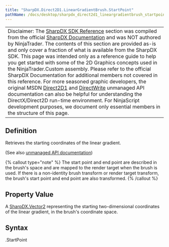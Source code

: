 ```yaml
---
title: "SharpDX.Direct2D1.LinearGradientBrush.StartPoint"
pathName: /docs/desktop/sharpdx_direct2d1_lineargradientbrush_startpoint
---
```


|  |
| --- |
| Disclaimer: The [SharpDX SDK Reference](/docs/desktop/sharpdx_sdk_reference) section was compiled from the official [SharpDX Documentation](http://sharpdx.org/) and was NOT authored by NinjaTrader. The contents of this section are provided as-is and only cover a fraction of what is available from the SharpDX SDK. This page was intended only as a reference guide to help you get started with some of the 2D Graphics concepts used in the NinjaTrader.Custom assembly. Please refer to the official SharpDX Documentation for additional members not covered in this reference. For more seasoned graphic developers, the original MSDN [Direct2D1](https://msdn.microsoft.com/en-us/library/windows/desktop/dd370990.aspx) and [DirectWrite](https://msdn.microsoft.com/en-us/library/windows/desktop/dd368038.aspx) unmanaged API documentation can also be helpful for understanding the DirectX/Direct2D run-time environment. For NinjaScript development purposes, we document only essential members in the structure of this page. |

## Definition

Retrieves the starting coordinates of the linear gradient.

(See also [unmanaged API documentation](https://msdn.microsoft.com/en-us/library/dd371497.aspx))

{% callout type="note" %}
The start point and end point are described in the brush's space and are mapped to the render target when the brush is used. If there is a non-identity brush transform or render target transform, the brush's start point and end point are also transformed.
{% /callout %}

## Property Value

A [SharpDX.Vector2](/docs/desktop/sharpdx_vector2) representing the starting two-dimensional coordinates of the linear gradient, in the brush's coordinate space.

## Syntax

<lineargradientbrush>.StartPoint
